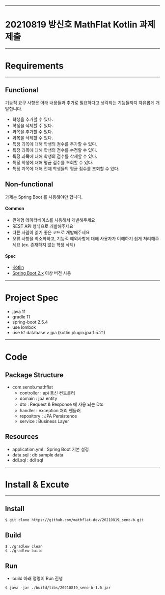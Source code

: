 -- --
# 20210819 방신호 MathFlat Kotlin 과제 제출
-- --
# Requirements
-- --
## Functional

기능적 요구 사항은 아래 내용들과 추가로 필요하다고 생각되는 기능들까지 자유롭게 개발합니다.

* 학생을 추가할 수 있다.
* 학생을 삭제할 수 있다.
* 과목을 추가할 수 있다.
* 과목을 삭제할 수 있다.
* 특정 과목에 대해 학생의 점수를 추가할 수 있다.
* 특정 과목에 대해 학생의 점수를 수정할 수 있다.
* 특정 과목에 대해 학생의 점수를 삭제할 수 있다.
* 특정 학생에 대해 평균 점수를 조회할 수 있다.
* 특정 과목에 대해 전체 학생들의 평균 점수를 조회할 수 있다.

## Non-functional

과제는 Spring Boot 를 사용해야만 합니다.

#### Common

* 관계형 데이터베이스를 사용해서 개발해주세요
* REST API 형식으로 개발해주세요
* 다른 사람이 읽기 좋은 코드로 개발해주세요
* 오류 사항을 최소화하고, 기능적 예외사항에 대해 사용자가 이해하기 쉽게 처리해주세요 (ex. 존재하지 않는 학생 삭제)

#### Spec

* [Kotlin](https://kotlinlang.org/)
* [Spring Boot 2.x](https://spring.io/projects/spring-boot) 이상 버전 사용

-- --
# Project Spec
- java 11
- gradle 11
- spring-boot 2.5.4
- use lombok
- use `h2` database > jpa (kotlin plugin.jpa 1.5.21)
-- --

# Code
## Package Structure
- com.senob.mathflat
    - controller : api 통신 컨트롤러
    - domain : jpa entity
    - dto : Request & Response 에 사용 되는 Dto
    - handler : exception 처리 핸들러
    - repository : JPA Persistence
    - service : Business Layer

## Resources
- application.yml : Spring Boot 기본 설정
- data.sql : db sample data
- ddl.sql : ddl sql

-- --
# Install & Excute
-- --
## Install
```
$ git clone https://github.com/mathflat-dev/20210819_seno-b.git
```
## Build
```aidl
$ ./gradlew clean
$ ./gradlew build 
```

## Run
- build 아래 명령어 Run 진행
```aidl
$ java -jar ./build/libs/20210819_seno-b-1.0.jar 
```